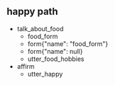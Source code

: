 ## happy path
* talk_about_food
    - food_form
    - form{"name": "food_form"}
    - form{"name": null}
    - utter_food_hobbies
* affirm
    - utter_happy